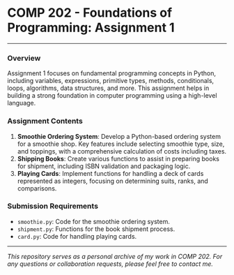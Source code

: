# COMP 202 - Foundations of Programming: Assignment 1

---

### Overview
Assignment 1 focuses on fundamental programming concepts in Python, including variables, expressions, primitive types, methods, conditionals, loops, algorithms, data structures, and more. This assignment helps in building a strong foundation in computer programming using a high-level language.

### Assignment Contents
1. **Smoothie Ordering System**: Develop a Python-based ordering system for a smoothie shop. Key features include selecting smoothie type, size, and toppings, with a comprehensive calculation of costs including taxes.
2. **Shipping Books**: Create various functions to assist in preparing books for shipment, including ISBN validation and packaging logic.
3. **Playing Cards**: Implement functions for handling a deck of cards represented as integers, focusing on determining suits, ranks, and comparisons.

### Submission Requirements
- `smoothie.py`: Code for the smoothie ordering system.
- `shipment.py`: Functions for the book shipment process.
- `card.py`: Code for handling playing cards.

---

*This repository serves as a personal archive of my work in COMP 202. For any questions or collaboration requests, please feel free to contact me.*
